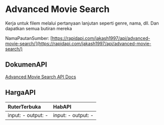 # Advanced Movie Search

Kerja untuk filem melalui pertanyaan lanjutan seperti genre, nama, dll. Dan dapatkan semua butiran mereka

NamaPautanSumber: [https://rapidapi.com/jakash1997/api/advanced-movie-search/](https://rapidapi.com/jakash1997/api/advanced-movie-search/)

## DokumenAPI

[Advanced Movie Search API Docs](../apis/kl/Advanced_Movie_Search.md)

## HargaAPI

| RuterTerbuka | HabAPI |
|:---|:---|
| input: - output: - | input: - output: - |
